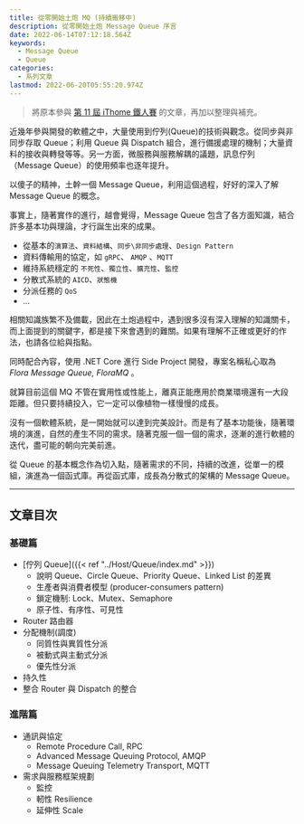 ```yaml
---
title: 從零開始土炮 MQ (持續搬移中)
description: 從零開始土炮 Message Queue 序言
date: 2022-06-14T07:12:18.564Z
keywords:
  - Message Queue
  - Queue
categories:
  - 系列文章
lastmod: 2022-06-20T05:55:20.974Z
---
```


> 將原本參與 [第 11 屆 iThome 鐵人賽](https://ithelp.ithome.com.tw/users/20107551/ironman/2172) 的文章，再加以整理與補充。

近幾年參與開發的軟體之中，大量使用到佇列(Queue)的技術與觀念。從同步與非同步存取 Queue；利用 Queue 與 Dispatch 組合，進行備援處理的機制；大量資料的接收與轉發等等。另一方面，微服務與服務解耦的議題，訊息佇列（Message Queue）的使用頻率也逐年提升。

以傻子的精神，土幹一個 Message Queue，利用這個過程，好好的深入了解 Message Queue 的概念。

<!--more-->

事實上，隨著實作的進行，越會覺得，Message Queue 包含了各方面知識，結合許多基本功與理論，才行誕生出來的成果。

- 從基本的`演算法`、`資料結構`、`同步\非同步處理`、`Design Pattern`
- 資料傳輸用的協定，如 `gRPC`、 `AMQP` 、`MQTT`
- 維持系統穩定的 `不死性`、`獨立性`、`擴充性`、`監控`
- 分散式系統的 `AICD`、`狀態機`
- 分派任務的 `QoS`
- ...

相關知識族繁不及備載，因此在土炮過程中，遇到很多沒有深入理解的知識關卡，而上面提到的關鍵字，都是接下來會遇到的難關。如果有理解不正確或更好的作法，也請各位給與指點。

同時配合內容，使用 .NET Core 進行 Side Project 開發，專案名稱私心取為 *Flora Message Queue, FloraMQ* 。

就算目前這個 MQ 不管在實用性或性能上，離真正能應用於商業環境還有一大段距離。但只要持續投入，它一定可以像植物一樣慢慢的成長。

沒有一個軟體系統，是一開始就可以達到完美設計。而是有了基本功能後，隨著環境的演進，自然的產生不同的需求。隨著克服一個一個的需求，逐漸的進行軟體的迭代，盡可能的朝向完美前進。

從 Queue 的基本概念作為切入點，隨著需求的不同，持續的改進，從單一的模組，演進為一個函式庫。再從函式庫，成長為分散式的架構的 Message Queue。

---

## 文章目次

### 基礎篇

- [佇列 Queue]({{< ref "../Host/Queue/index.md" >}})
  - 說明 Queue、Circle Queue、Priority Queue、Linked List 的差異
  - 生產者與消費者模型 (producer-consumers pattern)
  - 鎖定機制: Lock、Mutex、Semaphore
  - 原子性、有序性、可見性
- Router 路由器
- 分配機制(調度)
  - 同質性與異質性分派
  - 被動式與主動式分派
  - 優先性分派
- 持久性
- 整合 Router 與 Dispatch 的整合

### 進階篇

- 通訊與協定
  - Remote Procedure Call, RPC
  - Advanced Message Queuing Protocol, AMQP
  - Message Queuing Telemetry Transport, MQTT
- 需求與服務框架規劃
  - 監控
  - 軔性 Resilience
  - 延伸性 Scale
